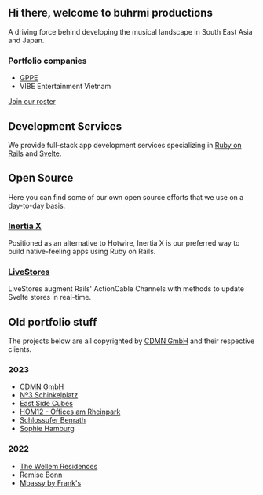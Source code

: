 ## Hi there, welcome to buhrmi productions

A driving force behind developing the musical landscape in South East Asia and Japan.

### Portfolio companies

* [GPPE](https://www.instagram.com/gppe_official)
* VIBE Entertainment Vietnam

[Join our roster](mailto:hello@buhrmi.de)

## Development Services

We provide full-stack app development services specializing in [Ruby on Rails](https://rubyonrails.org) and [Svelte](https://svelte.dev). 

## Open Source

Here you can find some of our own open source efforts that we use on a day-to-day basis.

### [Inertia X](https://github.com/buhrmi/inertiax)

Positioned as an alternative to Hotwire, Inertia X is our preferred way to build native-feeling apps using Ruby on Rails.

### [LiveStores](https://github.com/buhrmi/livestores)

LiveStores augment Rails' ActionCable Channels with methods to update Svelte stores in real-time.

## Old portfolio stuff

The projects below are all copyrighted by [CDMN GmbH](https://cdmn.de) and their respective clients.

### 2023

- [CDMN GmbH](https://cdmn.de)
- [Nº3 Schinkelplatz](https://no3-schinkelplatz.cdmn.de/en)
- [East Side Cubes](https://www.east-side-cubes.de)
- [HOM12 - Offices am Rheinpark](https://www.hom12.de)
- [Schlossufer Benrath](https://www.schlossufer-benrath.de)
- [Sophie Hamburg](https://sophie.hamburg)

### 2022

- [The Wellem Residences](https://www.thewellemresidences.com)
- [Remise Bonn](https://www.remise-bonn.de)
- [Mbassy by Frank's](https://www.mbassybyfranks.com)

